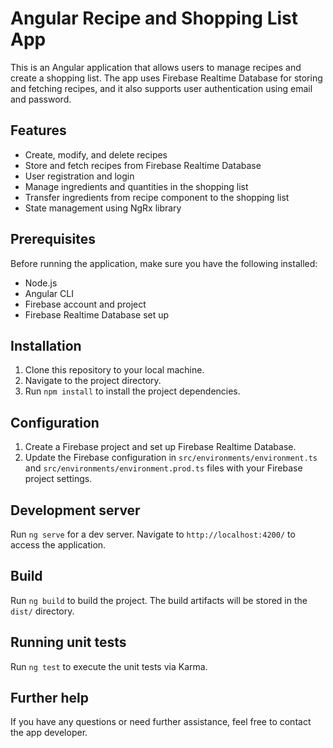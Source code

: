 # Angular Recipe and Shopping List App

This is an Angular application that allows users to manage recipes and create a shopping list. The app uses Firebase Realtime Database for storing and fetching recipes, and it also supports user authentication using email and password.

## Features

- Create, modify, and delete recipes
- Store and fetch recipes from Firebase Realtime Database
- User registration and login
- Manage ingredients and quantities in the shopping list
- Transfer ingredients from recipe component to the shopping list
- State management using NgRx library

## Prerequisites

Before running the application, make sure you have the following installed:

- Node.js
- Angular CLI
- Firebase account and project
- Firebase Realtime Database set up

## Installation

1. Clone this repository to your local machine.
2. Navigate to the project directory.
3. Run `npm install` to install the project dependencies.

## Configuration

1. Create a Firebase project and set up Firebase Realtime Database.
2. Update the Firebase configuration in `src/environments/environment.ts` and `src/environments/environment.prod.ts` files with your Firebase project settings.

## Development server

Run `ng serve` for a dev server. Navigate to `http://localhost:4200/` to access the application.

## Build

Run `ng build` to build the project. The build artifacts will be stored in the `dist/` directory.

## Running unit tests

Run `ng test` to execute the unit tests via Karma.

## Further help

If you have any questions or need further assistance, feel free to contact the app developer.

